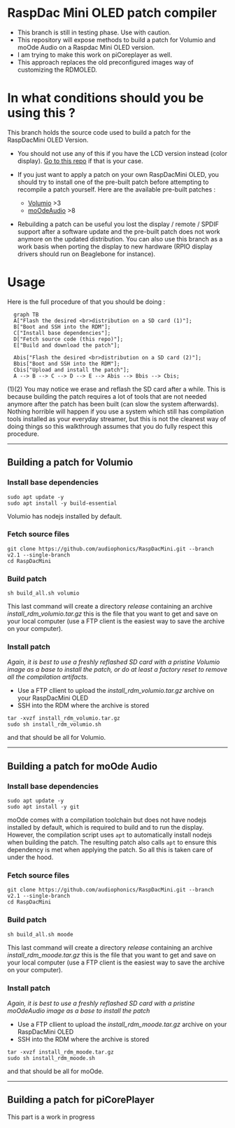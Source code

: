 # RaspDac Mini OLED patch compiler

- This branch is still in testing phase. Use with caution.
- This repository will expose methods to build a patch for Volumio and moOde Audio on a Raspdac Mini OLED version. 
- I am trying to make this work on piCoreplayer as well.
- This approach replaces the old preconfigured images way of customizing the RDMOLED.

# In what conditions should you be using this ?
This branch holds the source code used to build a patch for the RaspDacMini OLED Version. 
- You should not use any of this if you have the LCD version instead (color display). [Go to this repo](https://github.com/audiophonics/RaspDacMinilcd) if that is your case.

- If you just want to apply a patch on your own RaspDacMini OLED, you should try to install one of the pre-built patch before attempting to recompile a patch yourself. Here are the available pre-built patches : 
    - [Volumio](https://github.com/audiophonics/RaspDacMini/tree/volumio) >3
    - [moOdeAudio](https://github.com/audiophonics/RaspDacMini/tree/moode) >8
- Rebuilding a patch can be useful you lost the display / remote / SPDIF support after a software update and the pre-built patch does not work anymore on the updated distribution. 
You can also use this branch as a work basis when porting the display to new hardware (RPIO display drivers should run on Beaglebone for instance).

# Usage
Here is the full procedure of that you should be doing : 
```mermaid 
  graph TB
  A["Flash the desired <br>distribution on a SD card (1)"];
  B["Boot and SSH into the RDM"];
  C["Install base dependencies"];
  D["Fetch source code (this repo)"];
  E["Build and download the patch"];
  
  Abis["Flash the desired <br>distribution on a SD card (2)"];
  Bbis["Boot and SSH into the RDM"];
  Cbis["Upload and install the patch"];
  A --> B --> C --> D --> E --> Abis --> Bbis --> Cbis;
``` 
(1)(2) You may notice we erase and reflash the SD card after a while. This is because building the patch requires a lot of tools that are not needed anymore after the patch has been built (can slow the system afterwards). Nothing horrible will happen if you use a system which still has compilation tools installed as your everyday streamer, but this is not the cleanest way of doing things so this walkthrough assumes that you do fully respect this procedure.

---

## Building a patch for Volumio
### Install base dependencies
```
sudo apt update -y 
sudo apt install -y build-essential
``` 
Volumio has nodejs installed by default.

### Fetch source files
```
git clone https://github.com/audiophonics/RaspDacMini.git --branch v2.1 --single-branch
cd RaspDacMini
```

### Build patch
```
sh build_all.sh volumio
```
This last command will create a directory *release* containing an archive *install_rdm_volumio.tar.gz* this is the file that you want to get and save on your local computer (use a FTP client is the easiest way to save the archive on your computer).

### Install patch 
*Again, it is best to use a freshly reflashed SD card with a pristine Volumio image as a base to install the patch, or do at least a factory reset to remove all the compilation artifacts.* 

- Use a FTP cllient to upload the *install_rdm_volumio.tar.gz* archive on your RaspDacMini OLED
- SSH into the RDM where the archive is stored 

```
tar -xvzf install_rdm_volumio.tar.gz
sudo sh install_rdm_volumio.sh
```
and that should be all for Volumio.

---

## Building a patch for moOde Audio
### Install base dependencies
```
sudo apt update -y 
sudo apt install -y git
``` 
moOde comes with a compilation toolchain but does not have nodejs installed by default, which is required to build and to run the display. However, the compilation script uses ```apt``` to automatically install nodejs when building the patch. The resulting patch also calls ```apt``` to ensure this dependency is met when applying the patch. So all this is taken care of under the hood.


### Fetch source files
```
git clone https://github.com/audiophonics/RaspDacMini.git --branch v2.1 --single-branch
cd RaspDacMini
```

### Build patch
```
sh build_all.sh moode
```
This last command will create a directory *release* containing an archive *install_rdm_moode.tar.gz* this is the file that you want to get and save on your local computer (use a FTP client is the easiest way to save the archive on your computer).

### Install patch 
*Again, it is best to use a freshly reflashed SD card with a pristine moOdeAudio image as a base to install the patch* 

- Use a FTP cllient to upload the *install_rdm_moode.tar.gz* archive on your RaspDacMini OLED
- SSH into the RDM where the archive is stored 

```
tar -xvzf install_rdm_moode.tar.gz
sudo sh install_rdm_moode.sh
```
and that should be all for moOde.


---

## Building a patch for piCorePlayer
This part is a work in progress

